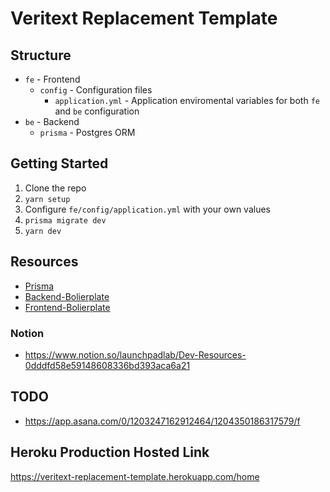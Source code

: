 # Veritext Replacement Template

## Structure

- `fe` - Frontend
  - `config` - Configuration files
    - `application.yml` - Application enviromental variables for both `fe` and `be` configuration
- `be` - Backend
  - `prisma` - Postgres ORM
## Getting Started

1. Clone the repo
2. `yarn setup`
3. Configure `fe/config/application.yml` with your own values
4. `prisma migrate dev`
5. `yarn dev`

## Resources

- [Prisma](https://www.prisma.io/)
- [Backend-Bolierplate](https://github.com/ljlm0402/typescript-express-starter/blob/master/lib/prisma)
- [Frontend-Bolierplate](https://github.com/LaunchPadLab/client-template)

### Notion
- https://www.notion.so/launchpadlab/Dev-Resources-0dddfd58e59148608336bd393aca6a21
## TODO
- https://app.asana.com/0/1203247162912464/1204350186317579/f

## Heroku Production Hosted Link

https://veritext-replacement-template.herokuapp.com/home
